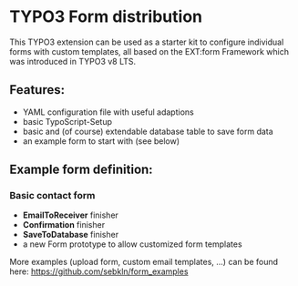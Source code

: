 # TYPO3 Form distribution

This TYPO3 extension can be used as a starter kit to configure individual forms with custom templates, all based on the EXT:form Framework which was introduced in TYPO3 v8 LTS.

## Features:
- YAML configuration file with useful adaptions
- basic TypoScript-Setup
- basic and (of course) extendable database table to save form data
- an example form to start with (see below)

## Example form definition:
### Basic contact form
- **EmailToReceiver** finisher
- **Confirmation** finisher
- **SaveToDatabase** finisher
- a new Form prototype to allow customized form templates

More examples (upload form, custom email templates, ...) can be found here:  https://github.com/sebkln/form_examples
